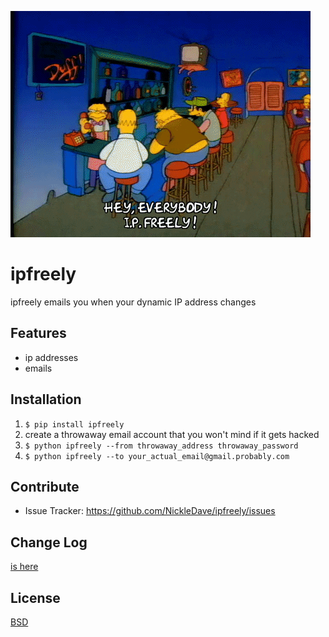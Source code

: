![Moe from the Simpsons shouting "Hey! Everybody! I pee freely" to a bar full of people](./doc/images/ipfreely.gif)

ipfreely
========

ipfreely emails you when your dynamic IP address changes

Features
--------
- ip addresses
- emails

Installation
------------

1. `$ pip install ipfreely`
2. create a throwaway email account that you won't mind if it gets hacked
3. `$ python ipfreely --from throwaway_address throwaway_password`
4. `$ python ipfreely --to your_actual_email@gmail.probably.com`

Contribute
----------

- Issue Tracker: https://github.com/NickleDave/ipfreely/issues

Change Log
----------
[is here](doc/CHANGELOG.md)

License
-------
[BSD](./LICENSE)
